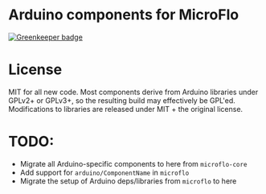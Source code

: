 Arduino components for MicroFlo
=====================

[![Greenkeeper badge](https://badges.greenkeeper.io/microflo/microflo-arduino.svg)](https://greenkeeper.io/)


# License
MIT for all new code.
Most components derive from Arduino libraries under GPLv2+ or GPLv3+,
so the resulting build may effectively be GPL'ed.
Modifications to libraries are released under MIT + the original license.

# TODO:

* Migrate all Arduino-specific components to here from `microflo-core`
* Add support for `arduino/ComponentName` in `microflo`
* Migrate the setup of Arduino deps/libraries from `microflo` to here
